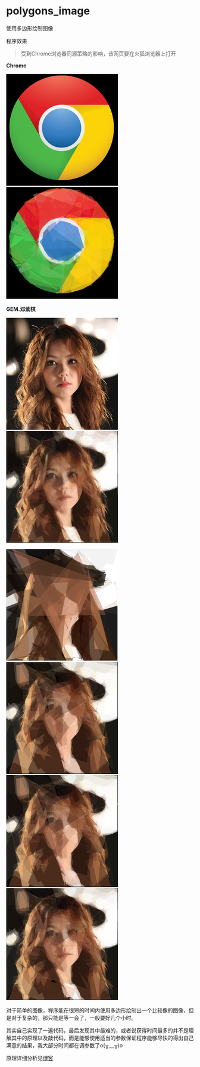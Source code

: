 # polygons_image
使用多边形绘制图像

程序效果
>受到Chrome浏览器同源策略的影响，该网页要在火狐浏览器上打开

**Chrome**

![这里写图片描述](chrome.png)
![这里写图片描述](canvas_chrome3.png)

**GEM.邓紫棋**

![这里写图片描述](gem.jpg)
![这里写图片描述](canvas_gem160.png)

![这里写图片描述](canvas_gem.png)
![这里写图片描述](canvas_gem19.png)
![这里写图片描述](canvas_gem23.png)
![这里写图片描述](canvas_gem55.png)


对于简单的图像，程序能在很短的时间内使用多边形绘制出一个比较像的图像，但是对于复杂的，那只能是等一会了，一般要好几个小时。

其实自己实现了一遍代码，最后发现其中最难的，或者说获得时间最多的并不是理解其中的原理以及敲代码，而是能够使用适当的参数保证程序能够尽快的得出自己满意的结果，我大部分时间都在调参数了o(╥﹏╥)o

原理详细分析见[博客](http://blog.csdn.net/u014271114/article/details/54908129)